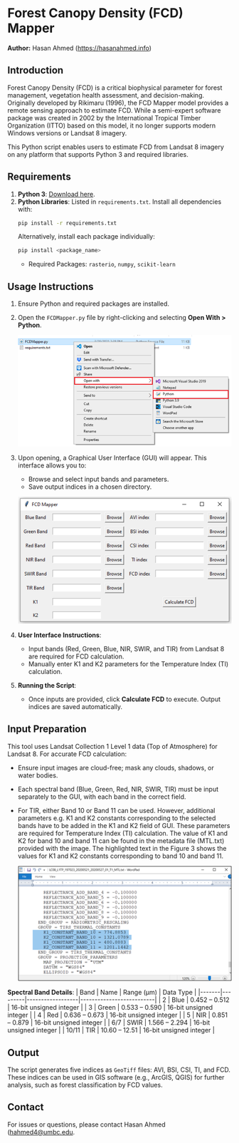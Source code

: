 
# Forest Canopy Density (FCD) Mapper

**Author:** Hasan Ahmed (https://hasanahmed.info)

## Introduction
Forest Canopy Density (FCD) is a critical biophysical parameter for forest management, vegetation health assessment, and decision-making. Originally developed by Rikimaru (1996), the FCD Mapper model provides a remote sensing approach to estimate FCD. While a semi-expert software package was created in 2002 by the International Tropical Timber Organization (ITTO) based on this model, it no longer supports modern Windows versions or Landsat 8 imagery.

This Python script enables users to estimate FCD from Landsat 8 imagery on any platform that supports Python 3 and required libraries.

## Requirements
1. **Python 3**: [Download here](https://www.python.org/downloads/).
2. **Python Libraries**: Listed in `requirements.txt`. Install all dependencies with:
   ```bash
   pip install -r requirements.txt
   ```
   Alternatively, install each package individually:
   ```bash
   pip install <package_name>
   ```
   - Required Packages: `rasterio`, `numpy`, `scikit-learn`

## Usage Instructions
1. Ensure Python and required packages are installed.
2. Open the `FCDMapper.py` file by right-clicking and selecting **Open With > Python**.

   ![GUI](Picture2.png)

3. Upon opening, a Graphical User Interface (GUI) will appear. This interface allows you to:
   - Browse and select input bands and parameters.
   - Save output indices in a chosen directory.

   ![GUI](Picture1.png) 

4. **User Interface Instructions**:
   - Input bands (Red, Green, Blue, NIR, SWIR, and TIR) from Landsat 8 are required for FCD calculation.
   - Manually enter K1 and K2 parameters for the Temperature Index (TI) calculation.

5. **Running the Script**:
   - Once inputs are provided, click **Calculate FCD** to execute. Output indices are saved automatically.

## Input Preparation
This tool uses Landsat Collection 1 Level 1 data (Top of Atmosphere) for Landsat 8. For accurate FCD calculation:
- Ensure input images are cloud-free; mask any clouds, shadows, or water bodies.
- Each spectral band (Blue, Green, Red, NIR, SWIR, TIR) must be input separately to the GUI, with each band in the correct field.
- For TIR, either Band 10 or Band 11 can be used. However, additional parameters e.g. K1 and K2 constants corresponding to the selected bands have to be added in the K1 and K2 field of GUI. These parameters are required for Temperature Index (TI) calculation. The value of K1 and K2 for band 10 and band 11 can be found in the metadata file (MTL.txt) provided with the image. The highlighted text in the Figure 3 shows the values for K1 and K2 constants corresponding to band 10 and band 11.

   ![GUI](Picture3.png)
  
**Spectral Band Details**:
| Band  | Name    | Range (µm)       | Data Type               |
|-------|---------|------------------|--------------------------|
| 2     | Blue    | 0.452 – 0.512    | 16-bit unsigned integer  |
| 3     | Green   | 0.533 – 0.590    | 16-bit unsigned integer  |
| 4     | Red     | 0.636 – 0.673    | 16-bit unsigned integer  |
| 5     | NIR     | 0.851 – 0.879    | 16-bit unsigned integer  |
| 6/7   | SWIR    | 1.566 – 2.294    | 16-bit unsigned integer  |
| 10/11 | TIR     | 10.60 – 12.51    | 16-bit unsigned integer  |

## Output
The script generates five indices as `GeoTiff` files: AVI, BSI, CSI, TI, and FCD. These indices can be used in GIS software (e.g., ArcGIS, QGIS) for further analysis, such as forest classification by FCD values.



## Contact
For issues or questions, please contact Hasan Ahmed (hahmed4@umbc.edu.
